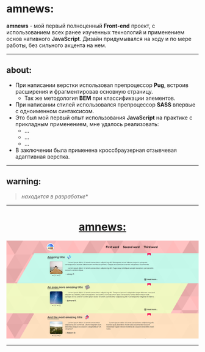 # amnews:

**amnews** - мой первый полноценный **Front-end** проект, с использованием всех ранее изученных технологий и применением основ нативного **JavaScript**. Дизайн придумывался на ходу и по мере работы, без сильного акцента на нем.

---

## about:

* При написании верстки использовал препроцессор **Pug**, встроив расширения и фрагментировав основную страницу.
  * Так же методология **BEM** при классификации элементов.
* При написании стилей использовался препроцессор **SASS** впервые с одноименном синтаксисом.
* Это был мой первый опыт использования **JavaScript** на практике с прикладным применением, мне удалось реализовать:
  * ...
  * ...
  * ...
* В заключении была применена кроссбраузерная отзывчевая адаптивная верстка.

---

## warning:

> *находится в разработке**

---

<h1 align="center"><a href="https://lapard1n.github.io/amnews">amnews:</a></h1>

![page header](bg.png)

---
